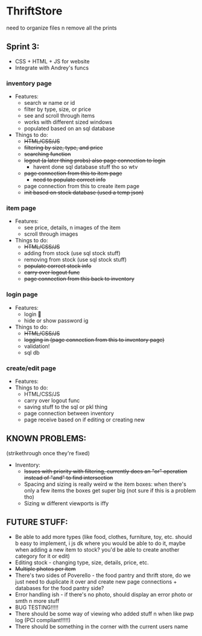# ThriftStore

need to organize files n remove all the prints

## Sprint 3:
  - CSS + HTML + JS for website
  - Integrate with Andrey's funcs
###  inventory page
- Features:
  - search w name or id
  - filter by type, size, or price
  - see and scroll through items
  - works with different sized windows
  - populated based on an sql database
- Things to do:
  - ~~HTML/CSS/JS~~
  - ~~filtering by size, type, and price~~
  - ~~searching function~~
  - ~~logout (a later thing probs) also page connection to login~~
    - havent done sql database stuff tho so wtv
  - ~~page connection from this to item page~~
      - ~~need to populate correct info~~
  - page connection from this to create item page
  - ~~init based on stock database (used a temp json)~~
###  item page
- Features:
  - see price, details, n images of the item
  - scroll through images
- Things to do:
  - ~~HTML/CSS/JS~~
  - adding from stock (use sql stock stuff)
  - removing from stock (use sql stock stuff)
  - ~~populate correct stock info~~
  - ~~carry over logout func~~
  - ~~page connection from this back to inventory~~
###  login page
- Features:
  - login 🤯
  - hide or show password ig
- Things to do:
  - ~~HTML/CSS/JS~~
  - ~~logging in (page connection from this to inventory page)~~
  - validation!
  - sql db
 
###  create/edit page
- Features:
- Things to do:
  - HTML/CSS/JS
  - carry over logout func
  - saving stuff to the sql or pkl thing
  - page connection between inventory
  - page receive based on if editing or creating new

## KNOWN PROBLEMS:
  (strikethrough once they're fixed)
  - Inventory:
    - ~~Issues with priority with filtering, currently does an "or" operation instead of "and" to find intersection~~
    - Spacing and sizing is really weird w the item boxes: when there's only a few items the boxes get super big (not sure if this is a problem tho)
    - Sizing w different viewports is iffy

## FUTURE STUFF:
  - Be able to add more types (like food, clothes, furniture, toy, etc. should b easy to implement, i js dk where you would be able to do it, maybe when adding a new item to stock? you'd be able to create another category for it or edit)
  - Editing stock - changing type, size, details, price, etc.
  - ~~Multiple photos per item~~
  - There's two sides of Poverello - the food pantry and thrift store, do we just need to duplicate it over and create new page connections + databases for the food pantry side?
  - Error handling ish - if there's no photo, should display an error photo or smth n more stuff
  - BUG TESTING!!!!!
  - There should be some way of viewing who added stuff n when like pwp log (PCI compliant!!!!!)
  - There should be something in the corner with the current users name
